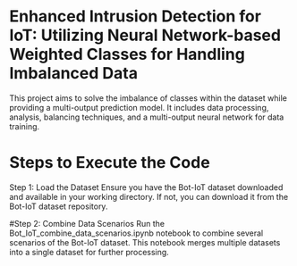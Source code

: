# Enhanced Intrusion Detection for IoT: Utilizing Neural Network-based Weighted Classes for Handling Imbalanced Data

This project aims to solve the imbalance of classes within the dataset while providing a multi-output prediction model. It includes data processing, analysis, balancing techniques, and a multi-output neural network for data training. 

# Steps to Execute the Code
Step 1: Load the Dataset
Ensure you have the Bot-IoT dataset downloaded and available in your working directory. If not, you can download it from the Bot-IoT dataset repository.

#Step 2: Combine Data Scenarios
Run the Bot_IoT_combine_data_scenarios.ipynb notebook to combine several scenarios of the Bot-IoT dataset. This notebook merges multiple datasets into a single dataset for further processing.

